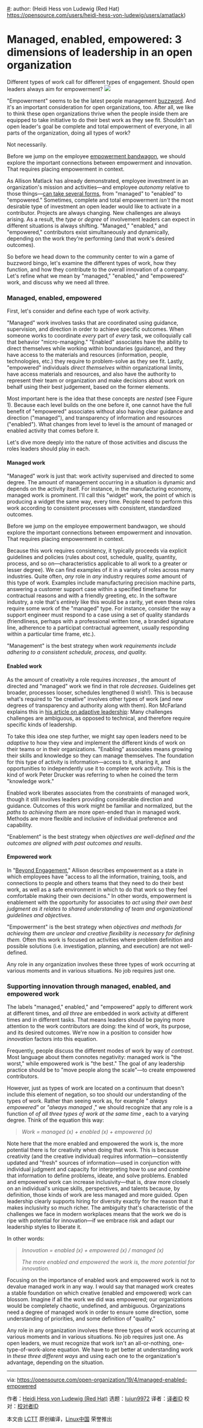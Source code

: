 [#]: collector: (lujun9972)
[#]: translator: ( )
[#]: reviewer: ( )
[#]: publisher: ( )
[#]: url: ( )
[#]: subject: (Managed, enabled, empowered: 3 dimensions of leadership in an open organization)
[#]: via: (https://opensource.com/open-organization/19/4/managed-enabled-empowered)
[#]: author: (Heidi Hess von Ludewig (Red Hat) https://opensource.com/users/heidi-hess-von-ludewig/users/amatlack)

Managed, enabled, empowered: 3 dimensions of leadership in an open organization
======
Different types of work call for different types of engagement. Should
open leaders always aim for empowerment?
![][1]

"Empowerment" seems to be the latest people management [buzzword][2]. And it's an important consideration for open organizations, too. After all, we like to think these open organizations thrive when the people inside them are equipped to take initiative to do their best work as they see fit. Shouldn't an open leader's goal be complete and total empowerment of everyone, in all parts of the organization, doing all types of work?

Not necessarily.

Before we jump on the employee [empowerment bandwagon][3], we should explore the important connections between empowerment and innovation. That requires placing empowerment in context.

As Allison Matlack has already demonstrated, employee investment in an organization's mission and activities—and employee _autonomy_ relative to those things—[can take several forms][4], from "managed" to "enabled" to "empowered." Sometimes, complete and total empowerment _isn't_ the most desirable type of investment an open leader would like to activate in a contributor. Projects are always changing. New challenges are always arising. As a result, the _type_ or _degree_ of involvement leaders can expect in different situations is always shifting. "Managed," "enabled," and "empowered," contributors exist simultaneously and dynamically, depending on the work they're performing (and that work's desired outcomes).

So before we head down to the community center to win a game of buzzword bingo, let's examine the different types of work, how they function, and how they contribute to the overall innovation of a company. Let's refine what we mean by "managed," "enabled," and "empowered" work, and discuss why we need all three.

### Managed, enabled, empowered

First, let's consider and define each type of work activity.

"Managed" work involves tasks that are coordinated using guidance, supervision, and direction in order to achieve specific outcomes. When someone works to coordinate _every_ part of _every_ task, we colloquially call that behavior "micro-managing." "Enabled" associates have the ability to direct themselves while working within boundaries (guidance), and they have access to the materials and resources (information, people, technologies, etc.) they require to problem-solve as they see fit. Lastly, "empowered" individuals _direct themselves_ within organizational limits, have access materials and resources, and also have the authority to represent their team or organization and make decisions about work on behalf using their best judgement, based on the former elements.

Most important here is the idea that these concepts are _nested_ (see Figure 1). Because each level builds on the one before it, one cannot have the full benefit of "empowered" associates without also having clear guidance and direction ("managed"), and transparency of information and resources ("enabled"). What changes from level to level is the amount of managed or enabled activity that comes before it.

Let's dive more deeply into the nature of those activities and discuss the roles leaders should play in each.

#### Managed work

"Managed" work is just that: work activity supervised and directed to some degree. The amount of management occurring in a situation is dynamic and depends on the activity itself. For instance, in the manufacturing economy, managed work is prominent. I'll call this "widget" work, the point of which is producing a widget the same way, every time. People need to perform this work according to consistent processes with consistent, standardized outcomes.

Before we jump on the employee empowerment bandwagon, we should explore the important connections between empowerment and innovation. That requires placing empowerment in context.

Because this work requires consistency, it typically proceeds via explicit guidelines and policies (rules about cost, schedule, quality, quantity, process, and so on—characteristics applicable to all work to a greater or lesser degree). We can find examples of it in a variety of roles across many industries. Quite often, _any_ role in _any_ industry requires _some_ amount of this type of work. Examples include manufacturing precision machine parts, answering a customer support case within a specified timeframe for contractual reasons and with a friendly greeting, etc. In the software industry, a role that's _entirely_ like this would be a rarity, yet even these roles require some work of the "managed" type. For instance, consider the way a support engineer must respond to a case using a set of quality standards (friendliness, perhaps with a professional written tone, a branded signature line, adherence to a participat contractual agreement, usually responding within a particular time frame, etc.).

"Management" is the best strategy when _work requirements include adhering to a consistent schedule, process, and quality._

#### Enabled work

As the amount of creativity a role requires _increases_ , the amount of directed and "managed" work we find in that role _decreases_. Guidelines get broader, processes looser, schedules lengthened (I wish!). This is because what's required to "be creative" involves other types of work (and new degrees of transparency and authority along with them). Ron McFarland explains this in [his article on adaptive leadership][5]: Many challenges challenges are ambiguous, as opposed to technical, and therefore require specific kinds of leadership.

To take this idea one step further, we might say open leaders need to be _adaptive_ to how they view and implement the different kinds of work on their teams or in their organizations. "Enabling" associates means growing their skills and knowledge so they can manage themselves. The foundation for this type of activity is information—access to it, sharing it, and opportunities to independently use it to complete work activity. This is the kind of work Peter Drucker was referring to when he coined the term "knowledge work."

Enabled work liberates associates from the constraints of managed work, though it still involves leaders providing considerable direction and guidance. Outcomes of this work might be familiar and normalized, but the _paths to achieving them_ are more open-ended than in managed work. Methods are more flexible and inclusive of individual preference and capability.

"Enablement" is the best strategy when _objectives are well-defined and the outcomes are aligned with past outcomes and results_.

#### Empowered work

In "[Beyond Engagement][4]," Allison describes empowerment as a state in which employees have "access to all the information, training, tools, and connections to people and others teams that they need to do their best work, as well as a safe environment in which to do that work so they feel comfortable making their own decisions." In other words, empowerment is enablement with the opportunity for associates to _act using their own best judgment as it relates to shared understanding of team and organizational guidelines and objectives._

"Empowerment" is the best strategy when _objectives and methods for achieving them are unclear and creative flexibility is necessary for defining them._ Often this work is focused on activities where problem definition and possible solutions (i.e. investigation, planning, and execution) are not well-defined.

Any role in any organization involves these three types of work occurring at various moments and in various situations. No job requires just one.

### Supporting innovation through managed, enabled, and empowered work

The labels "managed," enabled," and "empowered" apply to different work at different times, and _all three_ are embedded in work activity at different times and in different tasks. That means leaders should be paying more attention to the work contributors are doing: the kind of work, its purpose, and its desired outcomes. We're now in a position to consider how _innovation_ factors into this equation.

Frequently, people discuss the different modes of work by way of _contrast_. Most language about them connotes negativity: managed work is "the worst," while empowered work is "the best." The goal of any leadership practice should be to "move people along the scale"—to create empowered contributors.

However, just as types of work are located on a continuum that doesn't include this element of negation, so too should our understanding of the types of work. Rather than seeing work as, for example " _always empowered"_ or _"always managed_ ," we should recognize that any role is a function of _of all three types of work at the same time_ , each to a varying degree. Think of the equation this way:

> _Work = managed (x) + enabled (x) + empowered (x)_

Note here that the more enabled and empowered the work is, the more potential there is for creativity when doing that work. This is because creativity (and the creative individual) requires information—consistently updated and "fresh" sources of information—used in conjunction with individual judgment and capacity for interpreting how to _use_ and _combine_ that information to define problems, ideate, and solve problems. Enabled and empowered work can increase inclusivity—that is, draw more closely on an individual's unique skills, perspectives, and talents because, by definition, those kinds of work are less managed and more guided. Open leadership clearly supports hiring for diversity exactly for the reason that it makes inclusivity so much richer. The ambiguity that's characteristic of the challenges we face in modern workplaces means that the work we do is ripe with potential for innovation—if we embrace risk and adapt our leadership styles to liberate it.

In other words:

> _Innovation = enabled (x) + empowered (x) / managed (x)_
>
> _The more enabled and empowered the work is, the more potential for innovation._

Focusing on the importance of enabled work and empowered work is not to devalue managed work in any way. I would say that managed work creates a stable foundation on which creative (enabled and empowered) work can blossom. Imagine if all the work we did was empowered; our organizations would be completely chaotic, undefined, and ambiguous. Organizations need a degree of managed work in order to ensure some direction, some understanding of priorities, and some definition of "quality."

Any role in any organization involves these three types of work occurring at various moments and in various situations. No job requires just one. As open leaders, we must recognize that work isn't an all-or-nothing, one-type-of-work-alone equation. We have to get better at understanding work in _these three different ways_ and using each one to the organization's advantage, depending on the situation.

--------------------------------------------------------------------------------

via: https://opensource.com/open-organization/19/4/managed-enabled-empowered

作者：[Heidi Hess von Ludewig (Red Hat)][a]
选题：[lujun9972][b]
译者：[译者ID](https://github.com/译者ID)
校对：[校对者ID](https://github.com/校对者ID)

本文由 [LCTT](https://github.com/LCTT/TranslateProject) 原创编译，[Linux中国](https://linux.cn/) 荣誉推出

[a]: https://opensource.com/users/heidi-hess-von-ludewig/users/amatlack
[b]: https://github.com/lujun9972
[1]: https://opensource.com/sites/default/files/styles/image-full-size/public/lead-images/BIZ_ControlNotDesirable.png?itok=nrXwSkv7
[2]: https://www.entrepreneur.com/article/288340
[3]: https://www.forbes.com/sites/lisaquast/2011/02/28/6-ways-to-empower-others-to-succeed/#5c860b365c62
[4]: https://opensource.com/open-organization/18/10/understanding-engagement-and-empowerment
[5]: https://opensource.com/open-organization/19/3/adaptive-leadership-review
